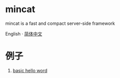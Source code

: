 # mincat

mincat is a fast and compact server-side framework

English · [简体中文](./README.zh-cn.md)

# 例子

1. [basic hello word](./examples/hello/src/main.rs)